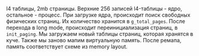 l4 таблицы, 2mb страницы. Верхние 256 записей l4-таблицы - ядро, остальное - процесс. При загрузке ядра, происходит поиск свободных физических страниц. Их количество хранится в `g_total_pages`. После перехода в long mode, происходит переинициализация страниц, в `init_paging`. Мы загружаем новый таблицы страниц, которая хранятся в куче. Также мы заново мапим виртуальную память. После ремапа, память соответствует схеме из memory layout.
